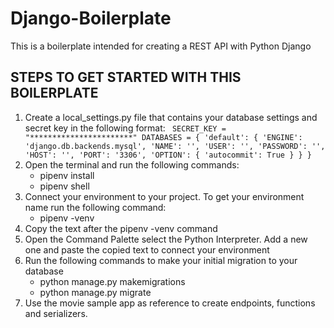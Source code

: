 # Django-Boilerplate
This is a boilerplate intended for creating a REST API with Python Django


## STEPS TO GET STARTED WITH THIS BOILERPLATE
1. Create a local_settings.py file that contains your database settings and secret key in the following format:
    <code>
    SECRET_KEY = "***********************"
    DATABASES = {
        'default': {
            'ENGINE': 'django.db.backends.mysql',
            'NAME': '',
            'USER': '',
            'PASSWORD': '',
            'HOST': '',
            'PORT': '3306',
            'OPTION': {
                'autocommit': True
            }
        }
    }
    </code>
2. Open the terminal and run the following commands:
    - pipenv install 
    - pipenv shell
3. Connect your environment to your project. To get your environment name run the following command:
    - pipenv -venv
4. Copy the text after the pipenv -venv command
5. Open the Command Palette select the Python Interpreter. Add a new one and paste the copied text to connect your environment
6. Run the following commands to make your initial migration to your database
    - python manage.py makemigrations
    - python manage.py migrate
6. Use the movie sample app as reference to create endpoints, functions and serializers. 
